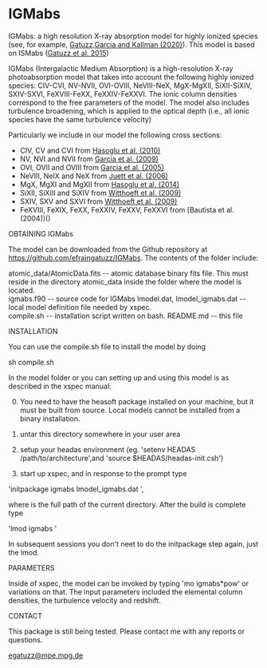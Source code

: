 # IGMabs

IGMabs: a high resolution X-ray absorption model for highly ionized species (see, for example, [Gatuzz,Garcia and Kallman (2020)](https://ui.adsabs.harvard.edu/abs/2019MNRAS.483L..75G/abstract)). This model is based on ISMabs ([Gatuzz et al. 2015](https://ui.adsabs.harvard.edu/abs/2015ApJ...800...29G/abstract))

IGMabs (Intergalactic Medium Absorption) is a high-resolution X-ray photoabsorption model that takes into account the following highly ionized species: CIV-CVI, NV-NVII, OVI-OVIII, NeVIII-NeX, MgX-MgXII, SiXII-SiXIV, SXIV-SXVI, FeXVIII-FeXX, FeXXIV-FeXXVI. The ionic column densities correspond to the free parameters of the model. The model also includes turbulence broadening, which is applied to the optical depth (i.e., all ionic species have the same turbulence velocity)

Particularly we include in our model the following cross sections:

- CIV, CV and CVI from [Hasoglu et al. (2010)]()
- NV, NVI and NVII from [Garcia et al. (2009)]()
- OVI, OVII and OVIII from [Garcia et al. (2005)]() 
- NeVIII, NeIX and NeX from [Juett et al. (2006)]()
- MgX, MgXI and MgXII from [Hasoglu et al. (2014)]()
- SiXII, SiXIII and SiXIV from [Witthoeft et al. (2009)]()
- SXIV, SXV and SXVI from [Witthoeft et al. (2009)]()
- FeXVIII, FeXIX, FeXX, FeXXIV, FeXXV, FeXXVI from [Bautista et al. (2004))()
 

OBTAINING IGMabs

The model can be downloaded from the Github repository at https://github.com/efraingatuzz/IGMabs. The contents of the folder include:

atomic_data/AtomicData.fits  -- atomic database binary fits file. This must reside in the directory atomic_data inside the folder 
where the model is located.  
igmabs.f90 -- source code for IGMabs
lmodel.dat, lmodel_igmabs.dat -- local model definition file needed by xspec.  
compile.sh -- installation script written on bash.
README.md -- this file

INSTALLATION

You can use the compile.sh file to install the model by doing

sh compile.sh

In the  model folder or you can setting up and using this model is as described in the xspec manual:

0) You need to have the heasoft package installed on your machine, but it must be built from source. Local models cannot be installed from a binary installation.

1) untar this directory somewhere in your user area

2) setup your headas environment (eg. 'setenv HEADAS /path/to/architecture',and 'source \$HEADAS/headas-init.csh')

3) start up xspec, and in response to the prompt type 

'initpackage igmabs lmodel_igmabs.dat <path-to-current-directory>',

where <path-to-current-directory> is the full path of the current directory. After the build is complete type 

'lmod igmabs <path-to-current-directory>'

In subsequent  sessions you don't neet to do the initpackage step again, just the lmod.

PARAMETERS

Inside of xspec, the model can be invoked by typing 'mo igmabs*pow' or variations on that. The input parameters included the elemental column densities, the turbulence velocity and redshift. 

CONTACT

This package is still being tested. Please contact me with any reports or questions.

egatuzz@mpe.mpg.de


